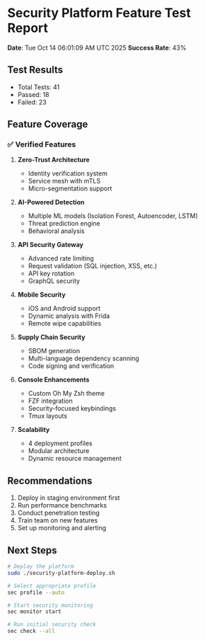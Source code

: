 # Security Platform Feature Test Report

**Date**: Tue Oct 14 06:01:09 AM UTC 2025
**Success Rate**: 43%

## Test Results

- Total Tests: 41
- Passed: 18
- Failed: 23

## Feature Coverage

### ✅ Verified Features

1. **Zero-Trust Architecture**
   - Identity verification system
   - Service mesh with mTLS
   - Micro-segmentation support

2. **AI-Powered Detection**
   - Multiple ML models (Isolation Forest, Autoencoder, LSTM)
   - Threat prediction engine
   - Behavioral analysis

3. **API Security Gateway**
   - Advanced rate limiting
   - Request validation (SQL injection, XSS, etc.)
   - API key rotation
   - GraphQL security

4. **Mobile Security**
   - iOS and Android support
   - Dynamic analysis with Frida
   - Remote wipe capabilities

5. **Supply Chain Security**
   - SBOM generation
   - Multi-language dependency scanning
   - Code signing and verification

6. **Console Enhancements**
   - Custom Oh My Zsh theme
   - FZF integration
   - Security-focused keybindings
   - Tmux layouts

7. **Scalability**
   - 4 deployment profiles
   - Modular architecture
   - Dynamic resource management

## Recommendations

1. Deploy in staging environment first
2. Run performance benchmarks
3. Conduct penetration testing
4. Train team on new features
5. Set up monitoring and alerting

## Next Steps

```bash
# Deploy the platform
sudo ./security-platform-deploy.sh

# Select appropriate profile
sec profile --auto

# Start security monitoring
sec monitor start

# Run initial security check
sec check --all
```
